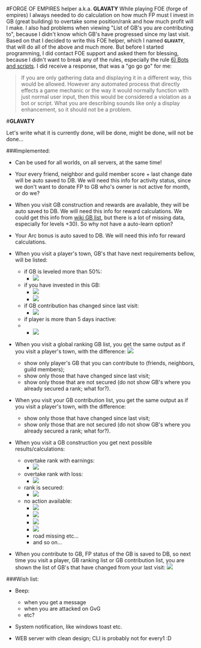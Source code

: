 #FORGE OF EMPIRES helper a.k.a. **GLAVATY**
While playing FOE (forge of empires) I always needed to do calculation on how much FP must I invest in GB (great building) to overtake some position/rank and how much profit will I make. I also had problems when viewing "List of GB's you are contributing to", because I didn't know which GB's have progressed since my last visit. Based on that I decided to write this FOE helper, which I named **`GLAVATY`**, that will do all of the above and much more. But before I started programming, I did contact FOE support and asked them for blessing, because I didn't want to break any of the rules, especially the rule [6) Bots and scripts](https://en.forgeofempires.com/page/the_game/rules/). I did receive a response, that was a "go go go" for me:

> If you are only gathering data and displaying it in a different way, this would be allowed. However any automated process that directly effects a game mechanic or the way it would normally function with just normal user input, then this would be considered a violation as a bot or script.
What you are describing sounds like only a display enhancement, so it should not be a problem.

#**GLAVATY**

Let's write what it is currently done, will be done, might be done, will not be done...

###Implemented:

 - Can be used for all worlds, on all servers, at the same time!

 - Your every friend, neighbor and guild member score + last change date will be auto saved to DB. We will need this info for activity status, since we don't want to donate FP to GB who's owner is not active for month, or do we?

 - When you visit GB construction and rewards are available, they will be auto saved to DB. We will need this info for reward calculations. We could get this info from [wiki GB list](http://forgeofempires.wikia.com/wiki/Category:Great_Buildings), but there is a lot of missing data, especially for levels +30). So why not have a auto-learn option?

 - Your Arc bonus is auto saved to DB. We will need this info for reward calculations.

 - When you visit a player's town, GB's that have next requirements bellow, will be listed:
	 - if GB is leveled more than 50%:
		 - ![](http://i.imgur.com/4i7oSpb.png)
	 - if you have invested in this GB:
		 - ![](http://i.imgur.com/gsxZeuz.png)
		 - ![](http://i.imgur.com/NOUfn5U.png)
	 - if GB contribution has changed since last visit:
		 - ![](http://i.imgur.com/kkw6RXv.png)
	 - if player is more than 5 days inactive:
	 - 	 - ![](http://i.imgur.com/NZxLAIz.png)

 - When you visit a global ranking GB list, you get the same output as if you visit a player's town, with the difference:
![](http://i.imgur.com/V4xbBI2.png)
	 - show only player's GB that you can contribute to (friends, neighbors, guild members);
	 - show only those that have changed since last visit;
	 - show only those that are not secured (do not show GB's where you already secured a rank; what for?).

 - When you visit your GB contribution list, you get the same output as if you visit a player's town, with the difference:
	 - show only those that have changed since last visit;
	 - show only those that are not secured (do not show GB's where you already secured a rank; what for?).

 - When you visit a GB construction you get next possible results/calculations:
	 - overtake rank with earnings:
		 - ![](http://i.imgur.com/rJhkb85.png)
	 - overtake rank with loss:
		 - ![](http://i.imgur.com/PixgJ3z.png)
	 - rank is secured:
		 - ![](http://i.imgur.com/wcrjCCN.png)
	 - no action available:
		 - ![](http://i.imgur.com/1Hkzm3d.png)
		 - ![](http://i.imgur.com/l4Mc8rf.png)
		 - ![](http://i.imgur.com/hnFNk55.png)
		 - ![](http://i.imgur.com/wSNjD11.png)
		 - road missing etc...
		 - and so on...

 - When you contribute to GB, FP status of the GB is saved to DB, so next time you visit a player, GB ranking list or GB contribution list, you are shown the list of GB's that have changed from your last visit:
![](http://i.imgur.com/lmNeWCq.png)


###Wish list:

 - Beep:
	 - when you get a message
	 - when you are attacked on GvG
	 - etc?

 - System notification, like windows toast etc.

 - WEB server with clean design; CLI is probably not for every1 :D
